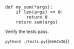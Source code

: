 <pre class="file" data-filename="calc.py" data-target="replace">
def my_sum(*args):
    if len(args) == 0:
        return 0
    return sum(args)
</pre>

Verify the tests pass.

`python3 ./tests.py`{{execute}}
